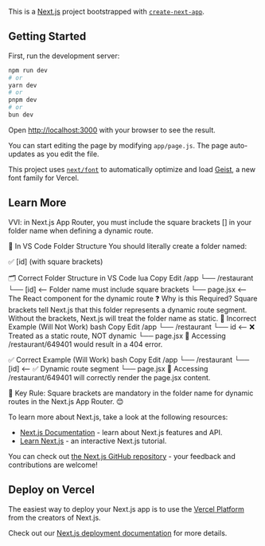 This is a [Next.js](https://nextjs.org) project bootstrapped with [`create-next-app`](https://nextjs.org/docs/app/api-reference/cli/create-next-app).

## Getting Started

First, run the development server:

```bash
npm run dev
# or
yarn dev
# or
pnpm dev
# or
bun dev
```

Open [http://localhost:3000](http://localhost:3000) with your browser to see the result.

You can start editing the page by modifying `app/page.js`. The page auto-updates as you edit the file.

This project uses [`next/font`](https://nextjs.org/docs/app/building-your-application/optimizing/fonts) to automatically optimize and load [Geist](https://vercel.com/font), a new font family for Vercel.

## Learn More

VVI: in Next.js App Router, you must include the square brackets [] in your folder name when defining a dynamic route.

🔹 In VS Code Folder Structure
You should literally create a folder named:

✅ [id] (with square brackets)

🗂️ Correct Folder Structure in VS Code
lua
Copy
Edit
/app
 └── /restaurant
     └── [id]          <-- Folder name must include square brackets
         └── page.jsx   <-- The React component for the dynamic route
❓ Why is this Required?
Square brackets tell Next.js that this folder represents a dynamic route segment.
Without the brackets, Next.js will treat the folder name as static.
🚨 Incorrect Example (Will Not Work)
bash
Copy
Edit
/app
 └── /restaurant
     └── id            <-- ❌ Treated as a static route, NOT dynamic
         └── page.jsx
🔹 Accessing /restaurant/649401 would result in a 404 error.

✅ Correct Example (Will Work)
bash
Copy
Edit
/app
 └── /restaurant
     └── [id]          <-- ✅ Dynamic route segment
         └── page.jsx
🔹 Accessing /restaurant/649401 will correctly render the page.jsx content.

🧠 Key Rule:
Square brackets are mandatory in the folder name for dynamic routes in the Next.js App Router. 😊

To learn more about Next.js, take a look at the following resources:

- [Next.js Documentation](https://nextjs.org/docs) - learn about Next.js features and API.
- [Learn Next.js](https://nextjs.org/learn) - an interactive Next.js tutorial.

You can check out [the Next.js GitHub repository](https://github.com/vercel/next.js) - your feedback and contributions are welcome!

## Deploy on Vercel

The easiest way to deploy your Next.js app is to use the [Vercel Platform](https://vercel.com/new?utm_medium=default-template&filter=next.js&utm_source=create-next-app&utm_campaign=create-next-app-readme) from the creators of Next.js.

Check out our [Next.js deployment documentation](https://nextjs.org/docs/app/building-your-application/deploying) for more details.
